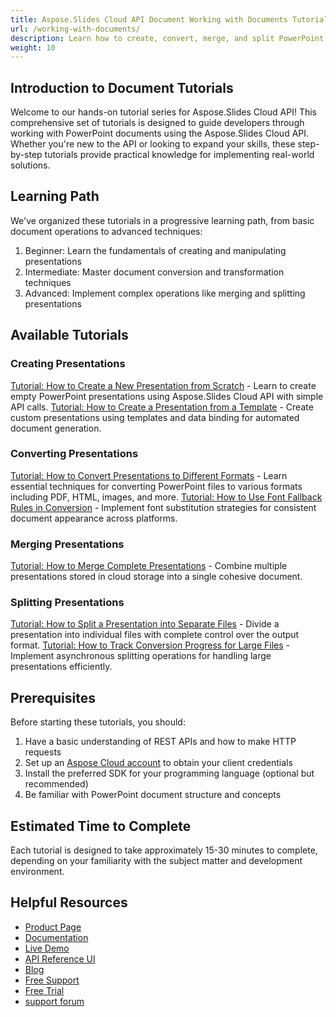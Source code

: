 ```yaml
---
title: Aspose.Slides Cloud API Document Working with Documents Tutorials
url: /working-with-documents/
description: Learn how to create, convert, merge, and split PowerPoint presentations using Aspose.Slides Cloud API with step-by-step tutorials for all skill levels.
weight: 10
---
```


## Introduction to Document Tutorials

Welcome to our hands-on tutorial series for Aspose.Slides Cloud API! This comprehensive set of tutorials is designed to guide developers through working with PowerPoint documents using the Aspose.Slides Cloud API. Whether you're new to the API or looking to expand your skills, these step-by-step tutorials provide practical knowledge for implementing real-world solutions.

## Learning Path

We've organized these tutorials in a progressive learning path, from basic document operations to advanced techniques:

1. Beginner: Learn the fundamentals of creating and manipulating presentations
2. Intermediate: Master document conversion and transformation techniques
3. Advanced: Implement complex operations like merging and splitting presentations

## Available Tutorials

### Creating Presentations

[Tutorial: How to Create a New Presentation from Scratch](/working-with-documents/create-new-presentation/) - Learn to create empty PowerPoint presentations using Aspose.Slides Cloud API with simple API calls.
[Tutorial: How to Create a Presentation from a Template](/working-with-documents/use-document-template/) - Create custom presentations using templates and data binding for automated document generation.

### Converting Presentations

[Tutorial: How to Convert Presentations to Different Formats](/working-with-documents/convert-presentations/) - Learn essential techniques for converting PowerPoint files to various formats including PDF, HTML, images, and more.
[Tutorial: How to Use Font Fallback Rules in Conversion](/working-with-documents/font-fallback) - Implement font substitution strategies for consistent document appearance across platforms.


### Merging Presentations

[Tutorial: How to Merge Complete Presentations](/working-with-documents/merge-presentations/) - Combine multiple presentations stored in cloud storage into a single cohesive document.


### Splitting Presentations

[Tutorial: How to Split a Presentation into Separate Files](/working-with-documents/split-presentation/) - Divide a presentation into individual files with complete control over the output format.
[Tutorial: How to Track Conversion Progress for Large Files](/working-with-documents/track-conversion-status/) - Implement asynchronous splitting operations for handling large presentations efficiently.

## Prerequisites

Before starting these tutorials, you should:

1. Have a basic understanding of REST APIs and how to make HTTP requests
2. Set up an [Aspose Cloud account](https://dashboard.aspose.cloud/) to obtain your client credentials
3. Install the preferred SDK for your programming language (optional but recommended)
4. Be familiar with PowerPoint document structure and concepts

## Estimated Time to Complete

Each tutorial is designed to take approximately 15-30 minutes to complete, depending on your familiarity with the subject matter and development environment.

## Helpful Resources

- [Product Page](https://products.aspose.cloud/slides/)
- [Documentation](https://docs.aspose.cloud/slides/)
- [Live Demo](https://products.aspose.app/slides/family)
- [API Reference UI](https://reference.aspose.cloud/slides/)
- [Blog](https://blog.aspose.cloud/category/slides/)
- [Free Support](https://forum.aspose.cloud/c/slides/15)
- [Free Trial](https://dashboard.aspose.cloud/#/apps)
- [support forum](https://forum.aspose.cloud/c/slides/15)
